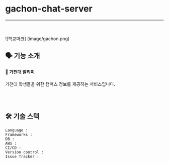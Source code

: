# gachon-chat-server

---

<br/><br/>
![학교마크] (image/gachon.png)


## 🗣 기능 소개

#### 🏫 가천대 알리미 

가천대 학생들을 위한 캠퍼스 정보를 제공하는 서비스입니다.

<br/><br/>

## 🛠 기술 스택
```
Language : 
Frameworks :
DB : 
AWS : 
CI/CD : 
Version control : 
Issue Tracker :
```
